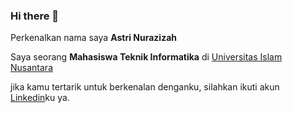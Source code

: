 ### Hi there 👋

Perkenalkan nama saya **Astri Nurazizah**

Saya seorang **Mahasiswa Teknik Informatika** di [Universitas Islam Nusantara](https://uninus.ac.id/)

jika kamu tertarik untuk berkenalan denganku, silahkan ikuti akun [Linkedin](https://www.linkedin.com/in/astri-nurazizah/)ku ya.
